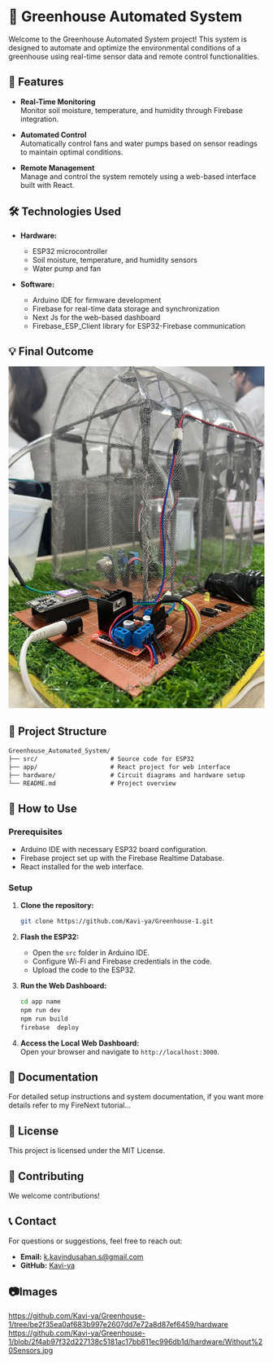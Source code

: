 # 🌱 Greenhouse Automated System

Welcome to the Greenhouse Automated System project! This system is designed to automate and optimize the environmental conditions of a greenhouse using real-time sensor data and remote control functionalities.

## 🚀 Features

- **Real-Time Monitoring**  
  Monitor soil moisture, temperature, and humidity through Firebase integration.

- **Automated Control**  
  Automatically control fans and water pumps based on sensor readings to maintain optimal conditions.

- **Remote Management**  
  Manage and control the system remotely using a web-based interface built with React.

## 🛠️ Technologies Used

- **Hardware:**  
  - ESP32 microcontroller  
  - Soil moisture, temperature, and humidity sensors  
  - Water pump and fan

- **Software:**  
  - Arduino IDE for firmware development  
  - Firebase for real-time data storage and synchronization  
  - Next Js for the web-based dashboard  
  - Firebase_ESP_Client library for ESP32-Firebase communication

## 💡 Final Outcome
![](https://github.com/Kavi-ya/Greenhouse-1/blob/be2f35ea0af683b997e2607dd7e72a8d87ef6459/hardware/Final%20Project.jpg)

## 📁 Project Structure
```
Greenhouse_Automated_System/
├── src/                    # Source code for ESP32
├── app/                    # React project for web interface
├── hardware/               # Circuit diagrams and hardware setup
└── README.md               # Project overview
```

## 🚨 How to Use

### Prerequisites

- Arduino IDE with necessary ESP32 board configuration.
- Firebase project set up with the Firebase Realtime Database.
- React installed for the web interface.

### Setup

1. **Clone the repository:**
   ```bash
   git clone https://github.com/Kavi-ya/Greenhouse-1.git
   ```
2. **Flash the ESP32:**
   - Open the `src` folder in Arduino IDE.
   - Configure Wi-Fi and Firebase credentials in the code.
   - Upload the code to the ESP32.

3. **Run the Web Dashboard:**
   ```bash
   cd app name
   npm run dev
   npm run build
   firebase  deploy   
   ```

4. **Access the Local Web Dashboard:**  
   Open your browser and navigate to `http://localhost:3000`.

## 📖 Documentation
For detailed setup instructions and system documentation, if you want more details refer to my FireNext tutorial...

## 📄 License
This project is licensed under the MIT License.

## 🤝 Contributing
We welcome contributions!

## 📞 Contact

For questions or suggestions, feel free to reach out:  
- **Email:** k.kavindusahan.s@gmail.com  
- **GitHub:** [Kavi-ya](https://github.com/Kavi-ya)

## 📷Images
[https://github.com/Kavi-ya/Greenhouse-1/tree/be2f35ea0af683b997e2607dd7e72a8d87ef6459/hardware
](https://github.com/Kavi-ya/Greenhouse-1/blob/be2f35ea0af683b997e2607dd7e72a8d87ef6459/hardware/After%20Soldering.jpeg)
https://github.com/Kavi-ya/Greenhouse-1/blob/2f4ab97f32d227138c5181ac17bb811ec996db1d/hardware/Without%20Sensors.jpg
